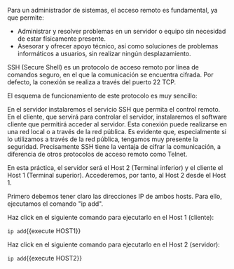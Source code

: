 Para un administrador de sistemas, el acceso remoto es fundamental, ya que permite:

* Administrar y resolver problemas en un servidor o equipo sin necesidad de estar físicamente presente.
* Asesorar y ofrecer apoyo técnico, así como soluciones de problemas informáticos a usuarios, sin realizar ningún desplazamiento.

SSH (Secure Shell) es un protocolo de acceso remoto por línea de comandos seguro, en el que la comunicación se encuentra cifrada. Por defecto, la conexión se realiza a través del puerto 22 TCP.

El esquema de funcionamiento de este protocolo es muy sencillo:

En el servidor instalaremos el servicio SSH que permita el control remoto. En el cliente, que servirá para controlar el servidor, instalaremos el software cliente que permitirá acceder al servidor. Esta conexión puede realizarse en una red local o a través de la red pública. Es evidente que, especialmente si lo utilizamos a través de la red pública, tengamos muy presente la seguridad. Precisamente SSH tiene la ventaja de cifrar la comunicación, a diferencia de otros protocolos de acceso remoto como Telnet.

En esta práctica, el servidor será el Host 2 (Terminal inferior) y el cliente el Host 1 (Terminal superior). Accederemos, por tanto, al Host 2 desde el Host 1.

Primero debemos tener claro las direcciones IP de ambos hosts. Para ello, ejecutamos el comando "ip add".

Haz click en el siguiente comando para ejecutarlo en el Host 1 (cliente):

`ip add`{{execute HOST1}}

Haz click en el siguiente comando para ejecutarlo en el Host 2 (servidor):

`ip add`{{execute HOST2}}